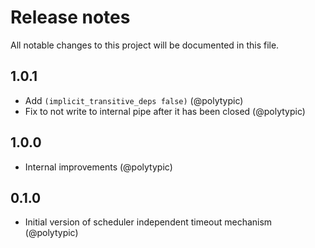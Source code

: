 # Release notes

All notable changes to this project will be documented in this file.

## 1.0.1

- Add `(implicit_transitive_deps false)` (@polytypic)
- Fix to not write to internal pipe after it has been closed (@polytypic)

## 1.0.0

- Internal improvements (@polytypic)

## 0.1.0

- Initial version of scheduler independent timeout mechanism (@polytypic)
